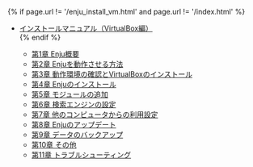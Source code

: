 {% if page.url != '/enju_install_vm.html' and page.url != '/index.html' %}
<ul class="toc">
<li><a href="enju_install_vm.html">インストールマニュアル（VirtualBox編）</a></li>
{% endif %}
<ul>
<li><a {% if page.url == '/enju_install_vm_1.html' %} class="active" {% endif %} href="enju_install_vm_1.html">第1章 Enju概要</a></li>
<li><a {% if page.url == '/enju_install_vm_2.html' %} class="active" {% endif %} href="enju_install_vm_2.html">第2章 Enjuを動作させる方法</a></li>
<li><a {% if page.url == '/enju_install_vm_3.html' %} class="active" {% endif %} href="enju_install_vm_3.html">第3章 動作環境の確認とVirtualBoxのインストール</a></li>
<li><a {% if page.url == '/enju_install_vm_4.html' %} class="active" {% endif %} href="enju_install_vm_4.html">第4章 Enjuのインストール</a></li>
<li><a {% if page.url == '/enju_install_vm_5.html' %} class="active" {% endif %} href="enju_install_vm_5.html">第5章 モジュールの追加</a></li>
<li><a {% if page.url == '/enju_install_vm_6.html' %} class="active" {% endif %} href="enju_install_vm_6.html">第6章 検索エンジンの設定</a></li>
<li><a {% if page.url == '/enju_install_vm_7.html' %} class="active" {% endif %} href="enju_install_vm_7.html">第7章 他のコンピュータからの利用設定</a></li>
<li><a {% if page.url == '/enju_install_vm_8.html' %} class="active" {% endif %} href="enju_install_vm_8.html">第8章 Enjuのアップデート</a></li>
<li><a {% if page.url == '/enju_install_vm_9.html' %} class="active" {% endif %} href="enju_install_vm_9.html">第9章 データのバックアップ</a></li>
<li><a {% if page.url == '/enju_install_vm_10.html' %} class="active" {% endif %} href="enju_install_vm_10.html">第10章 その他</a></li>
<li><a {% if page.url == '/enju_install_vm_11.html' %} class="active" {% endif %} href="enju_install_vm_11.html">第11章 トラブルシューティング</a></li>
</ul>
